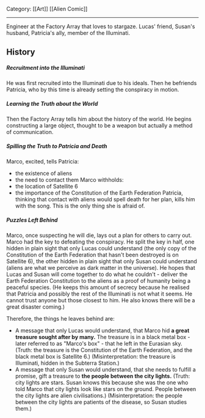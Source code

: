 Category: [[Art]] [[Alien Comic]]
___
Engineer at the Factory Array that loves to stargaze. Lucas' friend, Susan's husband, Patricia's ally, member of the Illuminati. 
## History
##### Recruitment into the Illuminati
He was first recruited into the Illuminati due to his ideals. Then he befriends Patricia, who by this time is already setting the conspiracy in motion. 
##### Learning the Truth about the World
Then the Factory Array tells him about the history of the world. He begins constructing a large object, thought to be a weapon but actually a method of communication. 
##### Spilling the Truth to Patricia and Death
Marco, excited, tells Patricia:
- the existence of aliens
- the need to contact them
Marco withholds:
- the location of Satellite 6
- the importance of the Constitution of the Earth Federation
Patricia, thinking that contact with aliens would spell death for her plan, kills him with the song. This is the only thing she is afraid of. 
##### Puzzles Left Behind
Marco, once suspecting he will die, lays out a plan for others to carry out. Marco had the key to defeating the conspiracy. He split the key in half, one hidden in plain sight that only Lucas could understand (the only copy of the Constitution of the Earth Federation that hasn't been destroyed is on Satellite 6), the other hidden in plain sight that only Susan could understand (aliens are what we perceive as dark matter in the universe). He hopes that Lucas and Susan will come together to do what he couldn't - deliver the Earth Federation Constitution to the aliens as a proof of humanity being a peaceful species. (He keeps this amount of secrecy because he realised that Patricia and possibly the rest of the Illuminati is not what it seems. He cannot trust anyone but those closest to him. He also knows there will be a great disaster coming.)

Therefore, the things he leaves behind are:
- A message that only Lucas would understand, that Marco hid **a great treasure sought after by many.** The treasure is in a black metal box - later referred to as "Marco's box" - that he left in the Eurasian sky. (Truth: the treasure is the Constitution of the Earth Federation, and the black metal box is Satellite 6.) (Misinterpretation: the treasure is Illuminati, hidden in the Subterra Station.)
- A message that only Susan would understand, that she needs to fulfill a promise, gift a treasure to **the people between the city lights.** (Truth: city lights are stars. Susan knows this because she was the one who told Marco that city lights look like stars on the ground. People between the city lights are alien civilisations.) (Misinterpretation: the people between the city lights are patients of the disease, so Susan studies them.)
